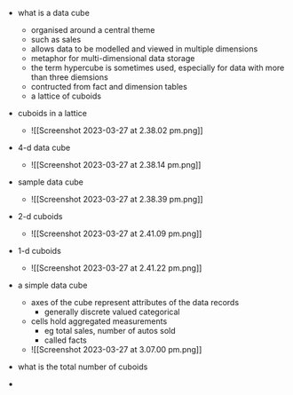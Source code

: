 
- what is a data cube 
	- organised around a central theme 
	- such as sales 
	- allows data to be modelled and viewed in multiple dimensions 
	- metaphor for multi-dimensional data storage
	- the term hypercube is sometimes used, especially for data with more than three diemsions 
	- contructed from fact and dimension tables 
	- a lattice of cuboids 
- cuboids in a lattice 
	- ![[Screenshot 2023-03-27 at 2.38.02 pm.png]]
- 4-d data cube 
	- ![[Screenshot 2023-03-27 at 2.38.14 pm.png]]
- sample data cube 
	- ![[Screenshot 2023-03-27 at 2.38.39 pm.png]]
- 2-d cuboids 
	- ![[Screenshot 2023-03-27 at 2.41.09 pm.png]]
- 1-d cuboids 
	- ![[Screenshot 2023-03-27 at 2.41.22 pm.png]]

- a simple data cube 
	- axes of the cube represent attributes of the data records 
		- generally discrete valued categorical 
	- cells hold aggregated measurements 
		- eg total sales, number of autos sold 
		- called facts 
	- ![[Screenshot 2023-03-27 at 3.07.00 pm.png]]

- what is the total number of cuboids 
- 